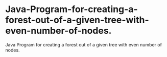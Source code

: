 # Java-Program-for-creating-a-forest-out-of-a-given-tree-with-even-number-of-nodes.
Java Program for creating a forest out of a given tree with even number of nodes.
